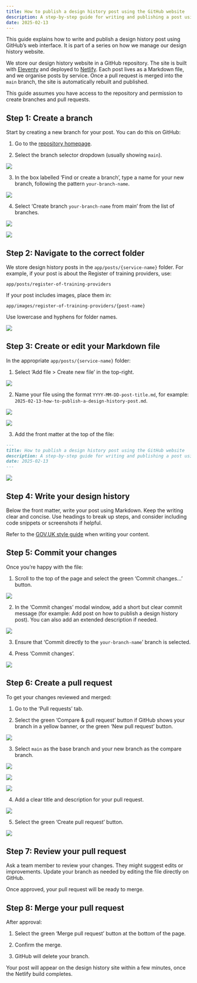 ```yaml
---
title: How to publish a design history post using the GitHub website
description: A step-by-step guide for writing and publishing a post using GitHub’s web interface
date: 2025-02-13
---
```


This guide explains how to write and publish a design history post using GitHub’s web interface. It is part of a series on how we manage our design history website.

We store our design history website in a GitHub repository. The site is built with [Eleventy](https://www.11ty.dev/) and deployed to [Netlify](https://www.netlify.com/). Each post lives as a Markdown file, and we organise posts by service. Once a pull request is merged into the `main` branch, the site is automatically rebuilt and published.

This guide assumes you have access to the repository and permission to create branches and pull requests.

## Step 1: Create a branch

Start by creating a new branch for your post. You can do this on GitHub:

1. Go to the [repository homepage](https://github.com/DFE-Digital/bat-design-history/).

2. Select the branch selector dropdown (usually showing `main`).

![](github-01.png)

3. In the box labelled ‘Find or create a branch’, type a name for your new branch, following the pattern `your-branch-name`.

![](github-02.png)

4. Select ‘Create branch `your-branch-name` from main’ from the list of branches.

![](github-03.png)

![](github-04.png)

## Step 2: Navigate to the correct folder

We store design history posts in the `app/posts/{service-name}` folder. For example, if your post is about the Register of training providers, use:

```text
app/posts/register-of-training-providers
```

If your post includes images, place them in:

```text
app/images/register-of-training-providers/{post-name}
```

Use lowercase and hyphens for folder names.

![](github-05.png)

## Step 3: Create or edit your Markdown file

In the appropriate `app/posts/{service-name}` folder:

1. Select ‘Add file > Create new file’ in the top-right.

![](github-06.png)

2. Name your file using the format `YYYY-MM-DD-post-title.md`, for example:
 `2025-02-13-how-to-publish-a-design-history-post.md`.

![](github-07.png)

![](github-08.png)

3. Add the front matter at the top of the file:

```md
---
title: How to publish a design history post using the GitHub website
description: A step-by-step guide for writing and publishing a post using GitHub’s web interface
date: 2025-02-13
---
```

![](github-09.png)

## Step 4: Write your design history

Below the front matter, write your post using Markdown. Keep the writing clear and concise. Use headings to break up steps, and consider including code snippets or screenshots if helpful.

Refer to the [GOV.UK style guide](https://www.gov.uk/guidance/style-guide) when writing your content.

## Step 5: Commit your changes

Once you’re happy with the file:

1. Scroll to the top of the page and select the green ‘Commit changes...’ button.

![](github-10.png)

2. In the ‘Commit changes’ modal window, add a short but clear commit message (for example: Add post on how to publish a design history post). You can also add an extended description if needed.

![](github-11.png)

3. Ensure that ‘Commit directly to the `your-branch-name`’ branch is selected.

4. Press ‘Commit changes’.

![](github-12.png)

## Step 6: Create a pull request

To get your changes reviewed and merged:

1. Go to the ‘Pull requests’ tab.

2. Select the green ‘Compare & pull request’ button if GitHub shows your branch in a yellow banner, or the green ‘New pull request’ button.

![](github-13.png)

3. Select `main` as the base branch and your new branch as the compare branch.

![](github-14.png)

![](github-15.png)

![](github-16.png)

4. Add a clear title and description for your pull request.

![](github-17.png)

5. Select the green ‘Create pull request’ button.

![](github-18.png)

## Step 7: Review your pull request

Ask a team member to review your changes. They might suggest edits or improvements. Update your branch as needed by editing the file directly on GitHub.

Once approved, your pull request will be ready to merge.

## Step 8: Merge your pull request

After approval:

1. Select the green ‘Merge pull request’ button at the bottom of the page.

2. Confirm the merge.

3. GitHub will delete your branch.

Your post will appear on the design history site within a few minutes, once the Netlify build completes.
